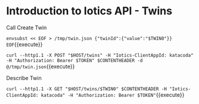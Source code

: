 # Introduction to Iotics API - Twins

Call Create Twin

`envsubst << EOF > /tmp/twin.json
{"twinId":{"value":"$TWIN0"}}
EOF`{{execute}}

`curl --http1.1 -X POST "$HOST/twins" -H "Iotics-ClientAppId: katacoda" -H "Authorization: Bearer $TOKEN" $CONTENTHEADER -d @/tmp/twin.json`{{execute}}

Describe Twin

`curl --http1.1 -X GET "$HOST/twins/$TWIN0" $CONTENTHEADER -H "Iotics-ClientAppId: katacoda" -H "Authorization: Bearer $TOKEN"`{{execute}}
